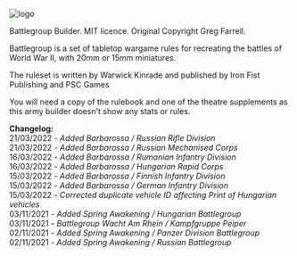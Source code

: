 ![logo](https://user-images.githubusercontent.com/34754152/139557079-2a69fc0e-8544-44b0-9d50-763c376f6f8c.png)

Battlegroup Builder. MIT licence. Original Copyright Greg Farrell.



Battlegroup is a set of tabletop wargame rules for recreating the battles of World War II, with 20mm or 15mm miniatures.

The ruleset is written by Warwick Kinrade and published by Iron Fist Publishing and PSC Games

You will need a copy of the rulebook and one of the theatre supplements as this army builder doesn't show any stats or rules.


**Changelog:**<br>
21/03/2022 - _Added Barbarossa / Russian Rifle Division_<br>
21/03/2022 - _Added Barbarossa / Russian Mechanised Corps_<br>
16/03/2022 - _Added Barbarossa / Rumanian Infantry Division_<br>
16/03/2022 - _Added Barbarossa / Hungarian Rapid Corps_<br>
15/03/2022 - _Added Barbarossa / Finnish Infantry Division_<br>
15/03/2022 - _Added Barbarossa / German Infantry Division_<br>
15/03/2022 - _Corrected duplicate vehicle ID affecting Print of Hungarian vehicles_<br>
03/11/2021 - _Added Spring Awakening / Hungarian Battlegroup_<br>
03/11/2021 - _Battlegroup Wacht Am Rhein / Kampfgruppe Peiper_<br>
02/11/2021 - _Added Spring Awakening / Panzer Division Battlegroup_<br>
02/11/2021 - _Added Spring Awakening / Russian Battlegroup_
